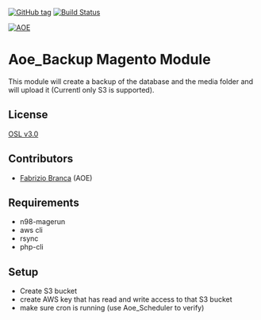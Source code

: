 [![GitHub tag](http://img.shields.io/github/tag/ffuenf/Aoe_Backup.svg)][tag]
[![Build Status](http://img.shields.io/travis/ffuenf/Aoe_Backup.svg)][travis]

[tag]: https://github.com/ffuenf/Aoe_Backup
[travis]: https://travis-ci.org/ffuenf/Aoe_Backup


[![AOE](http://www.aoe.com/typo3conf/ext/aoe_template/i/aoe-logo.png)](http://www.aoe.com)

# Aoe_Backup Magento Module

This module will create a backup of the database and the media folder and will upload it (Currentl only S3 is supported).

## License
[OSL v3.0](http://opensource.org/licenses/OSL-3.0)

## Contributors
* [Fabrizio Branca](https://github.com/fbrnc) (AOE)

## Requirements
* n98-magerun
* aws cli
* rsync
* php-cli

## Setup
* Create S3 bucket
* create AWS key that has read and write access to that S3 bucket
* make sure cron is running (use Aoe_Scheduler to verify)
